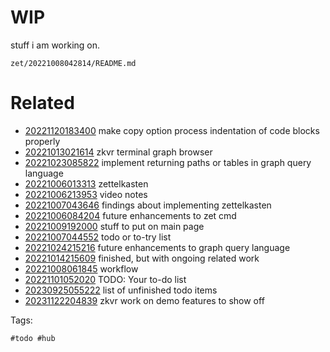 # WIP

stuff i am working on.

` zet/20221008042814/README.md `

# Related

- [20221120183400](/zet/20221120183400/README.md) make copy option process indentation of code blocks properly
- [20221013021614](/zet/20221013021614/README.md) zkvr terminal graph browser
- [20221023085822](/zet/20221023085822/README.md) implement returning paths or tables in graph query language
- [20221006013313](/zet/20221006013313/README.md) zettelkasten
- [20221006213953](/zet/20221006213953/README.md) video notes
- [20221007043646](/zet/20221007043646/README.md) findings about implementing zettelkasten
- [20221006084204](/zet/20221006084204/README.md) future enhancements to zet cmd
- [20221009192000](/zet/20221009192000/README.md) stuff to put on main page
- [20221007044552](/zet/20221007044552/README.md) todo or to-try list
- [20221024215216](/zet/20221024215216/README.md) future enhancements to graph query language
- [20221014215609](/zet/20221014215609/README.md) finished, but with ongoing related work
- [20221008061845](/zet/20221008061845/README.md) workflow
- [20221101052020](/zet/20221101052020/README.md) TODO: Your to-do list
- [20230925055222](/zet/20230925055222/README.md) list of unfinished todo items
- [20231122204839](/zet/20231122204839/README.md) zkvr work on demo features to show off

Tags:

    #todo #hub
